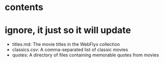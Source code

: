 # contents
# ignore, it just so it will update
- titles.md: The movie titles in the WebFlyx collection
- classics.csv: A comma-separated list of classic movies
- quotes: A directory of files containing memorable quotes from movies

